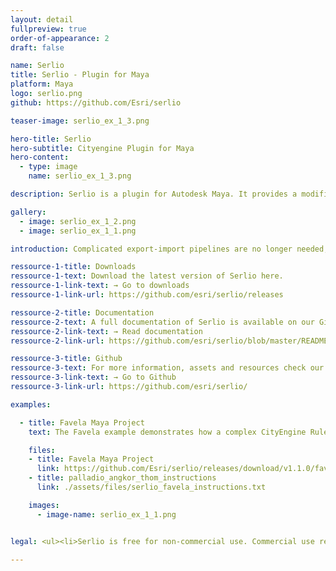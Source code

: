 ```yaml
---
layout: detail
fullpreview: true
order-of-appearance: 2
draft: false

name: Serlio
title: Serlio - Plugin for Maya
platform: Maya
logo: serlio.png
github: https://github.com/Esri/serlio

teaser-image: serlio_ex_1_3.png

hero-title: Serlio
hero-subtitle: Cityengine Plugin for Maya
hero-content:
  - type: image
    name: serlio_ex_1_3.png

description: Serlio is a plugin for Autodesk Maya. It provides a modifier node which enables the execution of CityEngine ‘rules’ within a Maya scene. Therefore, a 3D environment artist does not have to leave their familiar Maya toolset anymore to make use of CityEngine’s procedural modeling power.

gallery:
  - image: serlio_ex_1_2.png
  - image: serlio_ex_1_1.png

introduction: Complicated export-import pipelines are no longer needed, which also means that the procedural building models do not need to be “baked” anymore. The buildings stay procedural during the entire modeling workflow. Consequently, the 3D environment artist can change the height, style and appearance of buildings easily with a parametric interface at any point during production. </br>Serlio requires so-called rule packages (RPK) as input, which are authored in CityEngine. An RPK includes assets and a CGA rule file which encodes an architectural style. Comprehensive RPK examples are available below and can be used “out-of-the-box” in Serlio.</br> Serlio is well suited for managing the procedural generation of architectural 3D content in digital sets. However, Serlio is restricted to the procedural generation of single buildings / objects. Serlio does not include the city layouting and street network editing tools of CityEngine i.e. the rich CityEngine toolset to design a city from (or based on geographic data) is still needed.

ressource-1-title: Downloads
ressource-1-text: Download the latest version of Serlio here.
ressource-1-link-text: → Go to downloads
ressource-1-link-url: https://github.com/esri/serlio/releases

ressource-2-title: Documentation
ressource-2-text: A full documentation of Serlio is available on our Github repository.
ressource-2-link-text: → Read documentation
ressource-2-link-url: https://github.com/esri/serlio/blob/master/README.md#documentation

ressource-3-title: Github
ressource-3-text: For more information, assets and resources check our Github repository.
ressource-3-link-text: → Go to Github
ressource-3-link-url: https://github.com/esri/serlio/

examples:

  - title: Favela Maya Project
    text: The Favela example demonstrates how a complex CityEngine Rule Package (RPK) is applied on one or more polygons. The provided Maya project includes an Alembic file with shapes from CityEngine, the Favela RPK itself and Maya scenes.</br></br><strong>Notes:</strong><ul><li>Requires Maya 2018 or later. </li><li>Based on the <a href="https://www.youtube.com/watch?v=IY5gU1J39Ec" target="_blank">original "Favela" project (YouTube)</a> created with CityEngine, Maya and Maxwell created by Matthias Bühler and Cyrill Oberhänsli. </li><li>v2 released on 2020-06-03 for Serlio v1.1.0</li></ul>

    files:
    - title: Favela Maya Project
      link: https://github.com/Esri/serlio/releases/download/v1.1.0/favela_maya_project_v2.zip
    - title: palladio_angkor_thom_instructions
      link: ./assets/files/serlio_favela_instructions.txt

    images:
      - image-name: serlio_ex_1_1.png


legal: <ul><li>Serlio is free for non-commercial use. Commercial use requires at least one commercial license of the latest CityEngine version installed in the organization. No redistribution is allowed. </li><li>Serlio is under the same license as the included CityEngine SDK. An exception is the Serlio source code (without CityEngine SDK, binaries, or object code), which is licensed under the Apache License, Version 2.0 (the “License”); you may not use this work except in compliance with the License. You may obtain a copy of the License at http://www.apache.org/licenses/LICENSE-2.0.</li></ul>

---
```

